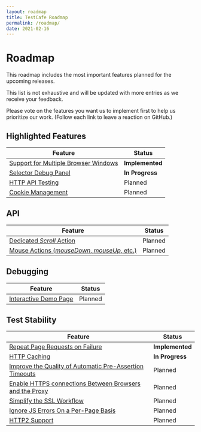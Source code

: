 ```yaml
---
layout: roadmap
title: TestCafe Roadmap
permalink: /roadmap/
date: 2021-02-16
---
```

# Roadmap

This roadmap includes the most important features planned for the upcoming releases.

This list is not exhaustive and will be updated with more entries as we receive your feedback.

Please vote on the features you want us to implement first to help us prioritize our work. (Follow each link to leave a reaction on GitHub.)

## Highlighted Features

Feature                                                                                           | Status
------------------------------------------------------------------------------------------------- | -------------------
[Support for Multiple Browser Windows](https://github.com/DevExpress/testcafe/issues/912)         | **Implemented**
[Selector Debug Panel](https://github.com/DevExpress/testcafe/issues/3244)                        | **In Progress**
[HTTP API Testing](https://github.com/DevExpress/testcafe/issues/4288)                            | Planned
[Cookie Management](https://github.com/DevExpress/testcafe/issues/5964)                           | Planned

## API

Feature                                                                                           | Status
------------------------------------------------------------------------------------------------- | -------------------
[Dedicated *Scroll* Action](https://github.com/DevExpress/testcafe/issues/5965)                   | Planned
[Mouse Actions (*mouseDown*, *mouseUp*, etc.)](https://github.com/DevExpress/testcafe/issues/6039)| Planned

## Debugging

Feature                                                                                           | Status
------------------------------------------------------------------------------------------------- | -------------------
[Interactive Demo Page](https://github.com/DevExpress/testcafe/issues/5966)                       | Planned

## Test Stability

Feature                                                                                           | Status
------------------------------------------------------------------------------------------------- | -------------------
[Repeat Page Requests on Failure](https://github.com/DevExpress/testcafe/pull/5738)               | **Implemented**
[HTTP Caching](https://github.com/DevExpress/testcafe-hammerhead/issues/863)                      | **In Progress**
[Improve the Quality of Automatic Pre-Assertion Timeouts](https://github.com/DevExpress/testcafe/issues/5967)| Planned
[Enable HTTPS connections Between Browsers and the Proxy](https://github.com/DevExpress/testcafe/issues/5974)| Planned
[Simplify the SSL Workflow](https://github.com/DevExpress/testcafe/issues/5973)                   | Planned
[Ignore JS Errors On a Per-Page Basis](https://github.com/DevExpress/testcafe/issues/2775)        | Planned
[HTTP2 Support](https://github.com/DevExpress/testcafe-hammerhead/issues/1960)                    | Planned
